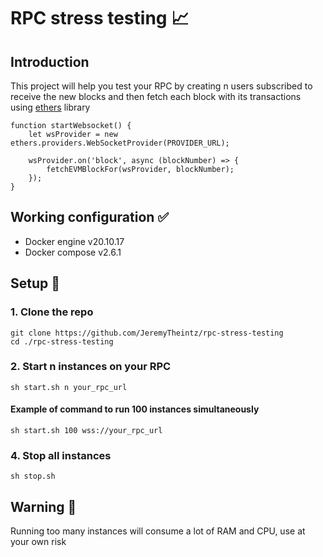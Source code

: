 # RPC stress testing :chart_with_upwards_trend:
## Introduction
This project will help you test your RPC by creating n users subscribed to receive the new blocks and then fetch each block with its transactions using [ethers](https://docs.ethers.io/v5/) library

```
function startWebsocket() {
	let wsProvider = new ethers.providers.WebSocketProvider(PROVIDER_URL);

	wsProvider.on('block', async (blockNumber) => {
		fetchEVMBlockFor(wsProvider, blockNumber);
	});
}
```
## Working configuration :white_check_mark:
- Docker engine v20.10.17
- Docker compose v2.6.1

## Setup :hammer:

### 1. Clone the repo
```
git clone https://github.com/JeremyTheintz/rpc-stress-testing
cd ./rpc-stress-testing
```

### 2. Start n instances on your RPC
`sh start.sh n your_rpc_url`

#### Example of command to run 100 instances simultaneously 
`sh start.sh 100 wss://your_rpc_url`

### 4. Stop all instances
`sh stop.sh`

## Warning :rotating_light:
Running too many instances will consume a lot of RAM and CPU, use at your own risk
